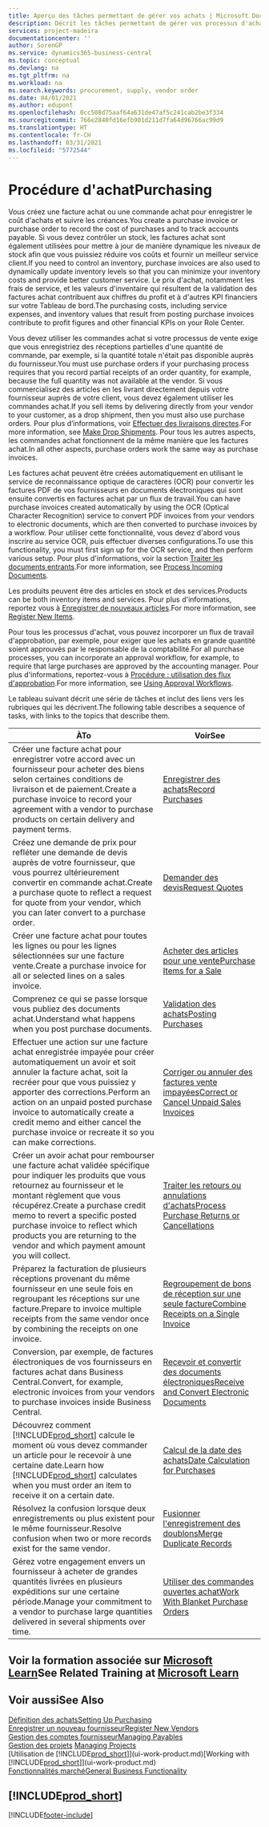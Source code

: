 ```yaml
---
title: Aperçu des tâches permettant de gérer vos achats | Microsoft Docs
description: Décrit les tâches permettant de gérer vos processus d'achat ou d'approvisionnement, y compris le fonctionnement des factures achat et des commandes achat.
services: project-madeira
documentationcenter: ''
author: SorenGP
ms.service: dynamics365-business-central
ms.topic: conceptual
ms.devlang: na
ms.tgt_pltfrm: na
ms.workload: na
ms.search.keywords: procurement, supply, vendor order
ms.date: 04/01/2021
ms.author: edupont
ms.openlocfilehash: 0cc508d75aaf64a631de47af5c241cab2be3f334
ms.sourcegitcommit: 766e2840fd16efb901d211d7fa64d96766ac99d9
ms.translationtype: HT
ms.contentlocale: fr-CH
ms.lasthandoff: 03/31/2021
ms.locfileid: "5772544"
---
```

# <a name="purchasing"></a><span data-ttu-id="5a518-103">Procédure d'achat</span><span class="sxs-lookup"><span data-stu-id="5a518-103">Purchasing</span></span>
<span data-ttu-id="5a518-104">Vous créez une facture achat ou une commande achat pour enregistrer le coût d'achats et suivre les créances.</span><span class="sxs-lookup"><span data-stu-id="5a518-104">You create a purchase invoice or purchase order to record the cost of purchases and to track accounts payable.</span></span> <span data-ttu-id="5a518-105">Si vous devez contrôler un stock, les factures achat sont également utilisées pour mettre à jour de manière dynamique les niveaux de stock afin que vous puissiez réduire vos coûts et fournir un meilleur service client.</span><span class="sxs-lookup"><span data-stu-id="5a518-105">If you need to control an inventory, purchase invoices are also used to dynamically update inventory levels so that you can minimize your inventory costs and provide better customer service.</span></span> <span data-ttu-id="5a518-106">Le prix d'achat, notamment les frais de service, et les valeurs d'inventaire qui résultent de la validation des factures achat contribuent aux chiffres du profit et à d'autres KPI financiers sur votre Tableau de bord.</span><span class="sxs-lookup"><span data-stu-id="5a518-106">The purchasing costs, including service expenses, and inventory values that result from posting purchase invoices contribute to profit figures and other financial KPIs on your Role Center.</span></span>

<span data-ttu-id="5a518-107">Vous devez utiliser les commandes achat si votre processus de vente exige que vous enregistriez des réceptions partielles d'une quantité de commande, par exemple, si la quantité totale n'était pas disponible auprès du fournisseur.</span><span class="sxs-lookup"><span data-stu-id="5a518-107">You must use purchase orders if your purchasing process requires that you record partial receipts of an order quantity, for example, because the full quantity was not available at the vendor.</span></span> <span data-ttu-id="5a518-108">Si vous commercialisez des articles en les livrant directement depuis votre fournisseur auprès de votre client, vous devez également utiliser les commandes achat.</span><span class="sxs-lookup"><span data-stu-id="5a518-108">If you sell items by delivering directly from your vendor to your customer, as a drop shipment, then you must also use purchase orders.</span></span> <span data-ttu-id="5a518-109">Pour plus d’informations, voir [Effectuer des livraisons directes](sales-how-drop-shipment.md).</span><span class="sxs-lookup"><span data-stu-id="5a518-109">For more information, see [Make Drop Shipments](sales-how-drop-shipment.md).</span></span> <span data-ttu-id="5a518-110">Pour tous les autres aspects, les commandes achat fonctionnent de la même manière que les factures achat.</span><span class="sxs-lookup"><span data-stu-id="5a518-110">In all other aspects, purchase orders work the same way as purchase invoices.</span></span>

<span data-ttu-id="5a518-111">Les factures achat peuvent être créées automatiquement en utilisant le service de reconnaissance optique de caractères (OCR) pour convertir les factures PDF de vos fournisseurs en documents électroniques qui sont ensuite convertis en factures achat par un flux de travail.</span><span class="sxs-lookup"><span data-stu-id="5a518-111">You can have purchase invoices created automatically by using the OCR (Optical Character Recognition) service to convert PDF invoices from your vendors to electronic documents, which are then converted to purchase invoices by a workflow.</span></span> <span data-ttu-id="5a518-112">Pour utiliser cette fonctionnalité, vous devez d'abord vous inscrire au service OCR, puis effectuer diverses configurations.</span><span class="sxs-lookup"><span data-stu-id="5a518-112">To use this functionality, you must first sign up for the OCR service, and then perform various setup.</span></span> <span data-ttu-id="5a518-113">Pour plus d'informations, voir la section [Traiter les documents entrants](across-process-income-documents.md).</span><span class="sxs-lookup"><span data-stu-id="5a518-113">For more information, see [Process Incoming Documents](across-process-income-documents.md).</span></span>      

<span data-ttu-id="5a518-114">Les produits peuvent être des articles en stock et des services.</span><span class="sxs-lookup"><span data-stu-id="5a518-114">Products can be both inventory items and services.</span></span> <span data-ttu-id="5a518-115">Pour plus d'informations, reportez vous à [Enregistrer de nouveaux articles](inventory-how-register-new-items.md).</span><span class="sxs-lookup"><span data-stu-id="5a518-115">For more information, see [Register New Items](inventory-how-register-new-items.md).</span></span>

<span data-ttu-id="5a518-116">Pour tous les processus d'achat, vous pouvez incorporer un flux de travail d'approbation, par exemple, pour exiger que les achats en grande quantité soient approuvés par le responsable de la comptabilité.</span><span class="sxs-lookup"><span data-stu-id="5a518-116">For all purchase processes, you can incorporate an approval workflow, for example, to require that large purchases are approved by the accounting manager.</span></span> <span data-ttu-id="5a518-117">Pour plus d'informations, reportez-vous à [Procédure : utilisation des flux d'approbation](across-how-use-approval-workflows.md).</span><span class="sxs-lookup"><span data-stu-id="5a518-117">For more information, see [Using Approval Workflows](across-how-use-approval-workflows.md).</span></span>

<span data-ttu-id="5a518-118">Le tableau suivant décrit une série de tâches et inclut des liens vers les rubriques qui les décrivent.</span><span class="sxs-lookup"><span data-stu-id="5a518-118">The following table describes a sequence of tasks, with links to the topics that describe them.</span></span>

| <span data-ttu-id="5a518-119">À</span><span class="sxs-lookup"><span data-stu-id="5a518-119">To</span></span> | <span data-ttu-id="5a518-120">Voir</span><span class="sxs-lookup"><span data-stu-id="5a518-120">See</span></span> |
| --- | --- |
| <span data-ttu-id="5a518-121">Créer une facture achat pour enregistrer votre accord avec un fournisseur pour acheter des biens selon certaines conditions de livraison et de paiement.</span><span class="sxs-lookup"><span data-stu-id="5a518-121">Create a purchase invoice to record your agreement with a vendor to purchase products on certain delivery and payment terms.</span></span> |[<span data-ttu-id="5a518-122">Enregistrer des achats</span><span class="sxs-lookup"><span data-stu-id="5a518-122">Record Purchases</span></span>](purchasing-how-record-purchases.md) |
|<span data-ttu-id="5a518-123">Créez une demande de prix pour refléter une demande de devis auprès de votre fournisseur, que vous pourrez ultérieurement convertir en commande achat.</span><span class="sxs-lookup"><span data-stu-id="5a518-123">Create a purchase quote to reflect a request for quote from your vendor, which you can later convert to a purchase order.</span></span>|[<span data-ttu-id="5a518-124">Demander des devis</span><span class="sxs-lookup"><span data-stu-id="5a518-124">Request Quotes</span></span>](purchasing-how-request-quotes.md)|
| <span data-ttu-id="5a518-125">Créer une facture achat pour toutes les lignes ou pour les lignes sélectionnées sur une facture vente.</span><span class="sxs-lookup"><span data-stu-id="5a518-125">Create a purchase invoice for all or selected lines on a sales invoice.</span></span> |[<span data-ttu-id="5a518-126">Acheter des articles pour une vente</span><span class="sxs-lookup"><span data-stu-id="5a518-126">Purchase Items for a Sale</span></span>](purchasing-how-purchase-products-sale.md) |
|<span data-ttu-id="5a518-127">Comprenez ce qui se passe lorsque vous publiez des documents achat.</span><span class="sxs-lookup"><span data-stu-id="5a518-127">Understand what happens when you post purchase documents.</span></span>|[<span data-ttu-id="5a518-128">Validation des achats</span><span class="sxs-lookup"><span data-stu-id="5a518-128">Posting Purchases</span></span>](ui-post-purchases.md)|
| <span data-ttu-id="5a518-129">Effectuer une action sur une facture achat enregistrée impayée pour créer automatiquement un avoir et soit annuler la facture achat, soit la recréer pour que vous puissiez y apporter des corrections.</span><span class="sxs-lookup"><span data-stu-id="5a518-129">Perform an action on an unpaid posted purchase invoice to automatically create a credit memo and either cancel the purchase invoice or recreate it so you can make corrections.</span></span> |[<span data-ttu-id="5a518-130">Corriger ou annuler des factures vente impayées</span><span class="sxs-lookup"><span data-stu-id="5a518-130">Correct or Cancel Unpaid Sales Invoices</span></span>](purchasing-how-correct-cancel-unpaid-purchase-invoices.md) |
| <span data-ttu-id="5a518-131">Créer un avoir achat pour rembourser une facture achat validée spécifique pour indiquer les produits que vous retournez au fournisseur et le montant règlement que vous récupérez.</span><span class="sxs-lookup"><span data-stu-id="5a518-131">Create a purchase credit memo to revert a specific posted purchase invoice to reflect which products you are returning to the vendor and which payment amount you will collect.</span></span> |[<span data-ttu-id="5a518-132">Traiter les retours ou annulations d'achats</span><span class="sxs-lookup"><span data-stu-id="5a518-132">Process Purchase Returns or Cancellations</span></span>](purchasing-how-register-new-vendors.md) |
|<span data-ttu-id="5a518-133">Préparez la facturation de plusieurs réceptions provenant du même fournisseur en une seule fois en regroupant les réceptions sur une facture.</span><span class="sxs-lookup"><span data-stu-id="5a518-133">Prepare to invoice multiple receipts from the same vendor once by combining the receipts on one invoice.</span></span>|[<span data-ttu-id="5a518-134">Regroupement de bons de réception sur une seule facture</span><span class="sxs-lookup"><span data-stu-id="5a518-134">Combine Receipts on a Single Invoice</span></span>](purchasing-how-to-combine-receipts.md)|
|<span data-ttu-id="5a518-135">Conversion, par exemple, de factures électroniques de vos fournisseurs en factures achat dans Business Central.</span><span class="sxs-lookup"><span data-stu-id="5a518-135">Convert, for example, electronic invoices from your vendors to purchase invoices inside Business Central.</span></span>|[<span data-ttu-id="5a518-136">Recevoir et convertir des documents électroniques</span><span class="sxs-lookup"><span data-stu-id="5a518-136">Receive and Convert Electronic Documents</span></span>](purchasing-how-to-receive-and-convert-electronic-documents.md)|
| <span data-ttu-id="5a518-137">Découvrez comment [!INCLUDE[prod_short](includes/prod_short.md)] calcule le moment où vous devez commander un article pour le recevoir à une certaine date.</span><span class="sxs-lookup"><span data-stu-id="5a518-137">Learn how [!INCLUDE[prod_short](includes/prod_short.md)] calculates when you must order an item to receive it on a certain date.</span></span>|[<span data-ttu-id="5a518-138">Calcul de la date des achats</span><span class="sxs-lookup"><span data-stu-id="5a518-138">Date Calculation for Purchases</span></span>](purchasing-date-calculation-for-purchases.md)|
|<span data-ttu-id="5a518-139">Résolvez la confusion lorsque deux enregistrements ou plus existent pour le même fournisseur.</span><span class="sxs-lookup"><span data-stu-id="5a518-139">Resolve confusion when two or more records exist for the same vendor.</span></span>|[<span data-ttu-id="5a518-140">Fusionner l'enregistrement des doublons</span><span class="sxs-lookup"><span data-stu-id="5a518-140">Merge Duplicate Records</span></span>](sales-how-merge-duplicate-records.md)|
|<span data-ttu-id="5a518-141">Gérez votre engagement envers un fournisseur à acheter de grandes quantités livrées en plusieurs expéditions sur une certaine période.</span><span class="sxs-lookup"><span data-stu-id="5a518-141">Manage your commitment to a vendor to purchase large quantities delivered in several shipments over time.</span></span>|[<span data-ttu-id="5a518-142">Utiliser des commandes ouvertes achat</span><span class="sxs-lookup"><span data-stu-id="5a518-142">Work With Blanket Purchase Orders</span></span>](sales-how-to-create-blanket-sales-orders.md)|

## <a name="see-related-training-at-microsoft-learn"></a><span data-ttu-id="5a518-143">Voir la formation associée sur [Microsoft Learn](/learn/paths/purchase-items-services-dynamics-365-business-central/)</span><span class="sxs-lookup"><span data-stu-id="5a518-143">See Related Training at [Microsoft Learn](/learn/paths/purchase-items-services-dynamics-365-business-central/)</span></span>

## <a name="see-also"></a><span data-ttu-id="5a518-144">Voir aussi</span><span class="sxs-lookup"><span data-stu-id="5a518-144">See Also</span></span>
[<span data-ttu-id="5a518-145">Définition des achats</span><span class="sxs-lookup"><span data-stu-id="5a518-145">Setting Up Purchasing</span></span>](purchasing-setup-purchasing.md)  
[<span data-ttu-id="5a518-146">Enregistrer un nouveau fournisseur</span><span class="sxs-lookup"><span data-stu-id="5a518-146">Register New Vendors</span></span>](purchasing-how-register-new-vendors.md)  
[<span data-ttu-id="5a518-147">Gestion des comptes fournisseur</span><span class="sxs-lookup"><span data-stu-id="5a518-147">Managing Payables</span></span>](payables-manage-payables.md)  
<span data-ttu-id="5a518-148">[Gestion des projets](projects-manage-projects.md)  </span><span class="sxs-lookup"><span data-stu-id="5a518-148">[Managing Projects](projects-manage-projects.md)  </span></span>  
<span data-ttu-id="5a518-149">[Utilisation de [!INCLUDE[prod_short](includes/prod_short.md)]](ui-work-product.md)</span><span class="sxs-lookup"><span data-stu-id="5a518-149">[Working with [!INCLUDE[prod_short](includes/prod_short.md)]](ui-work-product.md)</span></span>  
[<span data-ttu-id="5a518-150">Fonctionnalités marché</span><span class="sxs-lookup"><span data-stu-id="5a518-150">General Business Functionality</span></span>](ui-across-business-areas.md)

## [!INCLUDE[prod_short](includes/free_trial_md.md)]  


[!INCLUDE[footer-include](includes/footer-banner.md)]